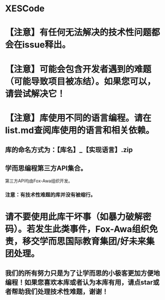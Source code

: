 # XESCode
# 【注意】有任何无法解决的技术性问题都会在issue释出。
# 【注意】可能会包含开发者遇到的难题（可能导致项目被冻结）。如果您可以，请尝试解决它！
# 【注意】库使用不同的语言编程。请在list.md查阅库使用的语言和相关依赖。
## 库的命名方式为：【库名】_【实现语言】.zip
## 学而思编程第三方API集合。
第三方API均由Fox-Awa组织开发。  
### 注意：有技术性难题的库并没有被缩行。
# 请不要使用此库干坏事（如暴力破解密码）。若发生此类事件，Fox-Awa组织免责，移交学而思国际教育集团/好未来集团处理。
## 我们的所有努力只是为了让学而思的小极客更加方便地编程！如果您喜欢本库或者认为本库有用，请点star或者帮助我们处理技术性难题，谢谢！
